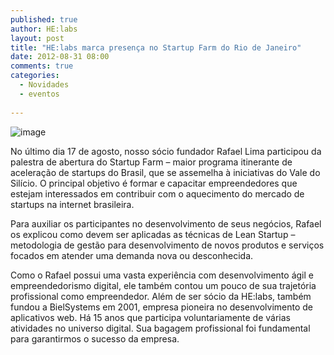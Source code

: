 ```yaml
---
published: true
author: HE:labs
layout: post
title: "HE:labs marca presença no Startup Farm do Rio de Janeiro"
date: 2012-08-31 08:00
comments: true
categories:
  - Novidades
  - eventos
     
---
```

![image](/blog/images/posts/2012-08-31/startupfarm.jpg)

No último dia 17 de agosto, nosso sócio fundador Rafael Lima participou da palestra de abertura do Startup Farm – maior programa itinerante de aceleração de startups do Brasil, que se assemelha à iniciativas  do Vale do Silício. O principal objetivo é formar e capacitar empreendedores que estejam interessados em contribuir com o aquecimento do mercado de startups na internet brasileira.

Para auxiliar os participantes no desenvolvimento de seus negócios, Rafael os explicou como devem ser aplicadas as técnicas de Lean Startup – metodologia de gestão para desenvolvimento de novos produtos e serviços focados em atender uma demanda nova ou desconhecida.

Como o Rafael possui uma vasta experiência com desenvolvimento ágil e  empreendedorismo digital, ele também contou um pouco de sua trajetória profissional como empreendedor. Além de ser sócio da HE:labs, também fundou a BielSystems em 2001, empresa pioneira no desenvolvimento de aplicativos web. Há 15 anos que participa voluntariamente de várias atividades no universo digital. Sua bagagem  profissional foi fundamental para garantirmos o sucesso da empresa.
